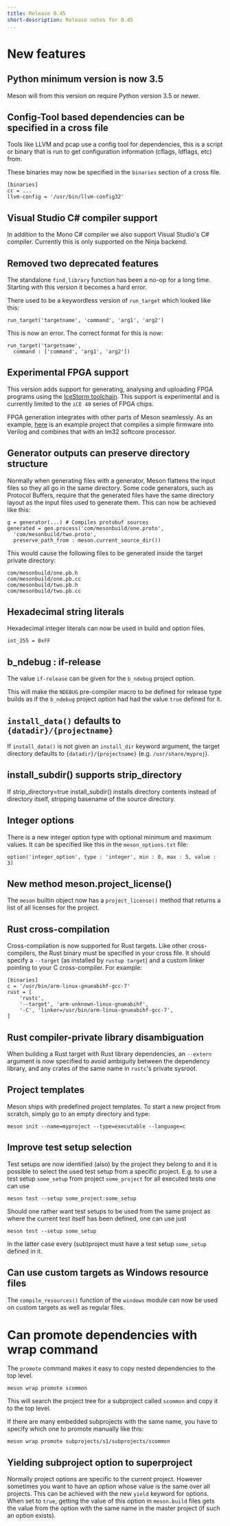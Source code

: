 ```yaml
---
title: Release 0.45
short-description: Release notes for 0.45
...
```


# New features

## Python minimum version is now 3.5

Meson will from this version on require Python version 3.5 or newer.

## Config-Tool based dependencies can be specified in a cross file

Tools like LLVM and pcap use a config tool for dependencies, this is a
script or binary that is run to get configuration information (cflags,
ldflags, etc) from.

These binaries may now be specified in the `binaries` section of a
cross file.

```dosini
[binaries]
cc = ...
llvm-config = '/usr/bin/llvm-config32'
```

## Visual Studio C# compiler support

In addition to the Mono C# compiler we also support Visual Studio's C#
compiler. Currently this is only supported on the Ninja backend.

## Removed two deprecated features

The standalone `find_library` function has been a no-op for a long
time. Starting with this version it becomes a hard error.

There used to be a keywordless version of `run_target` which looked
like this:

    run_target('targetname', 'command', 'arg1', 'arg2')

This is now an error. The correct format for this is now:

    run_target('targetname',
      command : ['command', 'arg1', 'arg2'])

## Experimental FPGA support

This version adds support for generating, analysing and uploading FPGA
programs using the [IceStorm
toolchain](http://www.clifford.at/icestorm/). This support is
experimental and is currently limited to the `iCE 40` series of FPGA
chips.

FPGA generation integrates with other parts of Meson seamlessly. As an
example, [here](https://github.com/jpakkane/lm32) is an example
project that compiles a simple firmware into Verilog and combines that
with an lm32 softcore processor.

## Generator outputs can preserve directory structure

Normally when generating files with a generator, Meson flattens the
input files so they all go in the same directory. Some code
generators, such as Protocol Buffers, require that the generated files
have the same directory layout as the input files used to generate
them. This can now be achieved like this:

```meson
g = generator(...) # Compiles protobuf sources
generated = gen.process('com/mesonbuild/one.proto',
  'com/mesonbuild/two.proto',
  preserve_path_from : meson.current_source_dir())
```

This would cause the following files to be generated inside the target
private directory:

    com/mesonbuild/one.pb.h
    com/mesonbuild/one.pb.cc
    com/mesonbuild/two.pb.h
    com/mesonbuild/two.pb.cc

## Hexadecimal string literals

Hexadecimal integer literals can now be used in build and option files.

    int_255 = 0xFF

## b_ndebug : if-release

The value `if-release` can be given for the `b_ndebug` project option.

This will make the `NDEBUG` pre-compiler macro to be defined for release
type builds as if the `b_ndebug` project option had had the value `true`
defined for it.

## `install_data()` defaults to `{datadir}/{projectname}`

If `install_data()` is not given an `install_dir` keyword argument, the
target directory defaults to `{datadir}/{projectname}` (e.g.
`/usr/share/myproj`).

## install_subdir() supports strip_directory

If strip_directory=true install_subdir() installs directory contents
instead of directory itself, stripping basename of the source directory.

## Integer options

There is a new integer option type with optional minimum and maximum
values. It can be specified like this in the `meson_options.txt` file:

    option('integer_option', type : 'integer', min : 0, max : 5, value : 3)

## New method meson.project_license()

The `meson` builtin object now has a `project_license()` method that
returns a list of all licenses for the project.

## Rust cross-compilation

Cross-compilation is now supported for Rust targets. Like other
cross-compilers, the Rust binary must be specified in your cross
file. It should specify a `--target` (as installed by `rustup target`)
and a custom linker pointing to your C cross-compiler. For example:

```
[binaries]
c = '/usr/bin/arm-linux-gnueabihf-gcc-7'
rust = [
    'rustc',
    '--target', 'arm-unknown-linux-gnueabihf',
    '-C', 'linker=/usr/bin/arm-linux-gnueabihf-gcc-7',
]
```

## Rust compiler-private library disambiguation

When building a Rust target with Rust library dependencies, an
`--extern` argument is now specified to avoid ambiguity between the
dependency library, and any crates of the same name in `rustc`'s
private sysroot.

## Project templates

Meson ships with predefined project templates. To start a new project from
scratch, simply go to an empty directory and type:

```meson
meson init --name=myproject --type=executable --language=c
```

## Improve test setup selection

Test setups are now identified (also) by the project they belong to
and it is possible to select the used test setup from a specific
project. E.g.  to use a test setup `some_setup` from project
`some_project` for all executed tests one can use

    meson test --setup some_project:some_setup

Should one rather want test setups to be used from the same project as
where the current test itself has been defined, one can use just

    meson test --setup some_setup

In the latter case every (sub)project must have a test setup `some_setup`
defined in it.

## Can use custom targets as Windows resource files

The `compile_resources()` function of the `windows` module can now be used on custom targets as well as regular files.
# Can promote dependencies with wrap command

The `promote` command makes it easy to copy nested dependencies to the top level.

    meson wrap promote scommon

This will search the project tree for a subproject called `scommon`
and copy it to the top level.

If there are many embedded subprojects with the same name, you have to
specify which one to promote manually like this:

    meson wrap promote subprojects/s1/subprojects/scommon

## Yielding subproject option to superproject

Normally project options are specific to the current project. However
sometimes you want to have an option whose value is the same over all
projects. This can be achieved with the new `yield` keyword for
options. When set to `true`, getting the value of this option in
`meson.build` files gets the value from the option with the same name
in the master project (if such an option exists).
